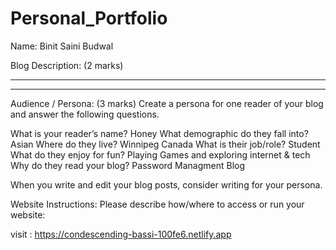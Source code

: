 # Personal_Portfolio
Name: Binit Saini Budwal

Blog Description: (2 marks)
_________________________________________________________________________
___________________________________________________________________________________________________________________________________________________________________________________________________________________________

Audience / Persona: (3 marks)
Create a persona for one reader of your blog and answer the following questions.

What is your reader’s name?             Honey
What demographic do they fall into?  Asian 
Where do they live?                           Winnipeg Canada
What is their job/role?                        Student
What do they enjoy for fun?               Playing Games and exploring internet & tech
Why do they read your blog?             Password Managment Blog 

When you write and edit your blog posts, consider writing for your persona.

Website Instructions:
Please describe how/where to access or run your website:

visit : https://condescending-bassi-100fe6.netlify.app

